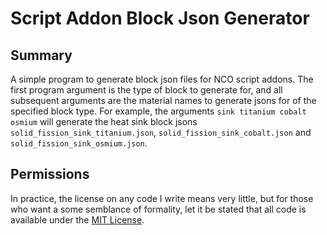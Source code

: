 Script Addon Block Json Generator
=================================


Summary
-------

A simple program to generate block json files for NCO script addons. The first program argument is the type of block to generate for, and all subsequent arguments are the material names to generate jsons for of the specified block type. For example, the arguments `sink titanium cobalt osmium` will generate the heat sink block jsons `solid_fission_sink_titanium.json`, `solid_fission_sink_cobalt.json` and `solid_fission_sink_osmium.json`.

Permissions
-----------

In practice, the license on any code I write means very little, but for those who want a some semblance of formality, let it be stated that all code is available under the [MIT License](https://github.com/tomdodd4598/SABJG/blob/main/LICENSE.md).
